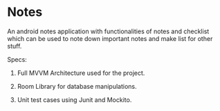 # Notes

An android notes application with functionalities of notes and checklist
which can be used to note down important notes and make list for other stuff.

Specs:

1. Full MVVM Architecture used for the project.

2. Room Library for database manipulations.

3. Unit test cases using Junit and Mockito.
